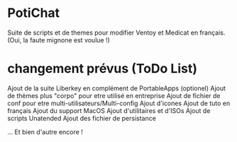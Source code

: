 # PotiChat
Suite de scripts et de themes pour modifier Ventoy et Medicat en français. (Oui, la faute mignone est voulue !)


# changement prévus (ToDo List)

Ajout de la suite Liberkey en complément de PortableApps (optionel)
Ajout de thèmes plus "corpo" pour etre utilisé en entreprise
Ajout de fichier de conf pour etre multi-utilisateurs/Multi-config
Ajout d'icones
Ajout de tuto en français
Ajout du support MacOS
Ajout d'utilitaires et d'ISOs
Ajout de scripts Unatended
Ajout des fichier de persistance

...
Et bien d'autre encore !

